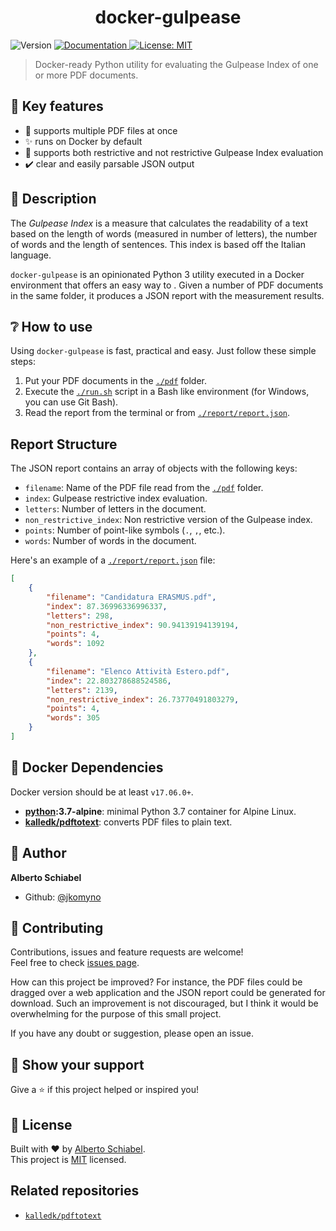 <h1 align="center">docker-gulpease</h1>
<p>
  <img alt="Version" src="https://img.shields.io/badge/version-1.0.0-blue.svg?cacheSeconds=2592000" />
  <a href="https://github.com/jkomyno/docker-gulpease#readme">
    <img alt="Documentation" src="https://img.shields.io/badge/documentation-yes-brightgreen.svg" target="_blank" />
  </a>
  <a href="https://github.com/jkomyno/docker-gulpease/blob/master/LICENSE">
    <img alt="License: MIT" src="https://img.shields.io/badge/License-MIT-yellow.svg" target="_blank" />
  </a>
</p>

> Docker-ready Python utility for evaluating the Gulpease Index of one or more PDF documents.

## 🔑 Key features

* 🥇 supports multiple PDF files at once
* ✨ runs on Docker by default
* 💪 supports both restrictive and not restrictive Gulpease Index evaluation
* ✔️ clear and easily parsable JSON output

## 🚀 Description

The *Gulpease Index* is a measure that calculates the readability of a text based on the length of words (measured in number of letters), the number of words and the length of sentences. This index is based off the Italian language.

`docker-gulpease` is an opinionated Python 3 utility executed in a Docker environment that
offers an easy way to . Given a number of PDF documents in the same folder,
it produces a JSON report with the measurement results.

## ❔ How to use

Using `docker-gulpease` is fast, practical and easy. Just follow these simple steps:

1. Put your PDF documents in the [`./pdf`](./pdf) folder.
2. Execute the [`./run.sh`](./run.sh) script in a Bash like environment (for Windows, you can use Git Bash).
3. Read the report from the terminal or from [`./report/report.json`](./report/report.json).

## Report Structure

The JSON report contains an array of objects with the following keys:

* `filename`: Name of the PDF file read from the [`./pdf`](./pdf) folder.
* `index`: Gulpease restrictive index evaluation.
* `letters`: Number of letters in the document.
* `non_restrictive_index`: Non restrictive version of the Gulpease index.
* `points`: Number of point-like symbols (`.`, `,`, etc.).
* `words`: Number of words in the document.

Here's an example of a [`./report/report.json`](./report/report.json) file:

```json
[
    {
        "filename": "Candidatura ERASMUS.pdf",
        "index": 87.36996336996337,
        "letters": 298,
        "non_restrictive_index": 90.94139194139194,
        "points": 4,
        "words": 1092
    },
    {
        "filename": "Elenco Attività Estero.pdf",
        "index": 22.803278688524586,
        "letters": 2139,
        "non_restrictive_index": 26.73770491803279,
        "points": 4,
        "words": 305
    }
]
```

## 💪 Docker Dependencies

Docker version should be at least `v17.06.0+`.

- **[python](https://hub.docker.com/_/python?tab=description):3.7-alpine**: minimal Python 3.7 container for Alpine Linux.
- **[kalledk/pdftotext](https://hub.docker.com/r/kalledk/pdftotext)**: converts PDF files to plain text.

## 👤 Author

**Alberto Schiabel**

* Github: [@jkomyno](https://github.com/jkomyno)

## 🤝 Contributing

Contributions, issues and feature requests are welcome!<br />Feel free to check [issues page](https://github.com/jkomyno/react-native-user-inactivity/issues).

How can this project be improved? For instance, the PDF files could be dragged over a web application and the JSON report could be generated for download.
Such an improvement is not discouraged, but I think it would be overwhelming for
the purpose of this small project.

If you have any doubt or suggestion, please open an issue.

## 🦄 Show your support

Give a ⭐️ if this project helped or inspired you!

## 📝 License

Built with ❤️ by [Alberto Schiabel](https://github.com/jkomyno).<br />
This project is [MIT](https://github.com/jkomyno/docker-gulpease/blob/master/LICENSE) licensed.

## Related repositories

* [`kalledk/pdftotext`](https://github.com/KaDock/pdftotext)
